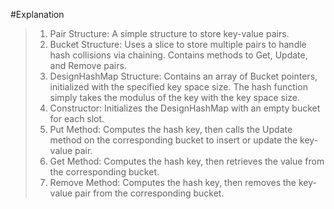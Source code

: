 #Explanation

> 1. Pair Structure: A simple structure to store key-value pairs.
> 1. Bucket Structure: Uses a slice to store multiple pairs to handle hash collisions via chaining. Contains methods to Get, Update, and Remove pairs.
> 1. DesignHashMap Structure: Contains an array of Bucket pointers, initialized with the specified key space size. The hash function simply takes the modulus of the key with the key space size.
> 1. Constructor: Initializes the DesignHashMap with an empty bucket for each slot.
> 1. Put Method: Computes the hash key, then calls the Update method on the corresponding bucket to insert or update the key-value pair.
> 1. Get Method: Computes the hash key, then retrieves the value from the corresponding bucket.
> 1. Remove Method: Computes the hash key, then removes the key-value pair from the corresponding bucket.